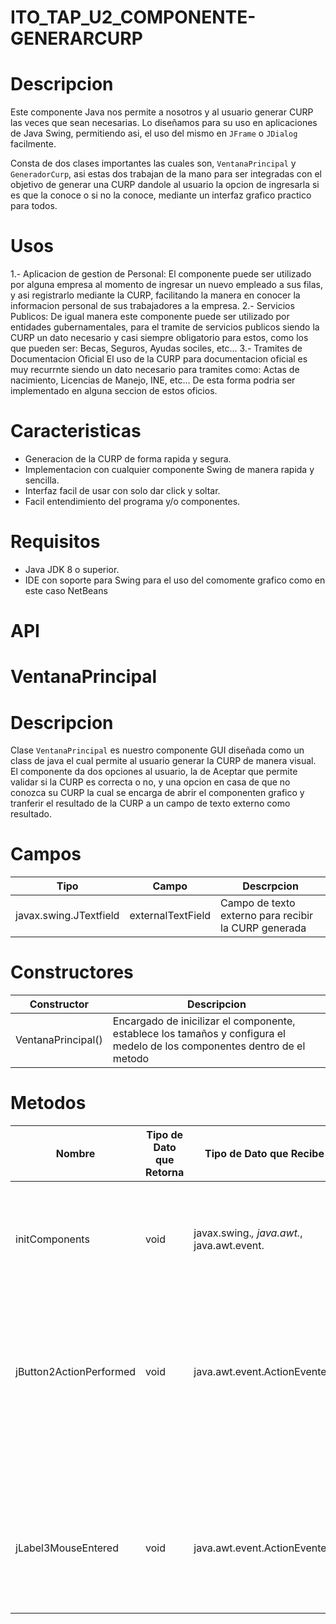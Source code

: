 # ITO_TAP_U2_COMPONENTE-GENERARCURP
# Descripcion
Este componente Java nos permite a nosotros y al usuario generar CURP las veces que sean
necesarias. Lo diseñamos para su uso en aplicaciones de Java Swing, permitiendo asi, el
uso del mismo en `JFrame` o `JDialog` facilmente.

Consta de dos clases importantes las cuales son, `VentanaPrincipal` y `GeneradorCurp`, asi
estas dos trabajan de la mano para ser integradas con el objetivo de generar una CURP
dandole al usuario la opcion de ingresarla si es que la conoce o si no la conoce, 
mediante un interfaz grafico practico para todos.

# Usos
1.- Aplicacion de gestion de Personal:
El componente puede ser utilizado por alguna empresa al momento de ingresar un nuevo
empleado a sus filas, y asi registrarlo mediante la CURP, facilitando la manera en
conocer la informacion personal de sus trabajadores a la empresa.
2.- Servicios Publicos:
De igual manera este componente puede ser utilizado por entidades gubernamentales,
para el tramite de servicios publicos siendo la CURP un dato necesario y casi
siempre obligatorio para estos, como los que pueden ser: Becas, Seguros, Ayudas 
sociles, etc...
3.- Tramites de Documentacion Oficial
El uso de la CURP para documentacion oficial es muy recurrnte siendo un dato necesario
para tramites como: Actas de nacimiento, Licencias de Manejo, INE, etc... De esta forma
podria ser implementado en alguna seccion de estos oficios.

# Caracteristicas
* Generacion de la CURP de forma rapida y segura.
* Implementacion con cualquier componente Swing de manera rapida y sencilla.
* Interfaz facil de usar con solo dar click y soltar.
* Facil entendimiento del programa y/o componentes.

# Requisitos
* Java JDK 8 o superior.
* IDE con soporte para Swing para el uso del comomente grafico como en este caso NetBeans

# API

# VentanaPrincipal

# Descripcion
Clase `VentanaPrincipal` es nuestro componente GUI diseñada como un class de java el cual 
permite al usuario generar la CURP de manera visual. El componente da dos opciones al
usuario, la de Aceptar que permite validar si la CURP es correcta o no, y una opcion 
en casa de que no conozca su CURP la cual se encarga de abrir el componenten grafico
y tranferir el resultado de la CURP a un campo de texto externo como resultado.

# Campos 

| Tipo                   |     Campo         | Descrpcion                                          |
|------------------------|-------------------|-----------------------------------------------------|
| javax.swing.JTextfield | externalTextField |Campo de texto externo para recibir la CURP generada |

# Constructores 

| Constructor               |                                                        Descripcion                                                      |     
|---------------------------|-------------------------------------------------------------------------------------------------------------------------|
|VentanaPrincipal()         |Encargado de inicilizar el componente, establece los tamaños y configura el medelo de los componentes dentro de el metodo|

# Metodos 

|Nombre                  |  Tipo de Dato que Retorna  | Tipo de Dato que Recibe                    |                                                    Descripcion                                               |
|------------------------|----------------------------|--------------------------------------------|--------------------------------------------------------------------------------------------------------------|
|initComponents          |  void                      | javax.swing.*, java.awt.*, java.awt.event. | Establece los componentes, tamaños, posiciones, tipo de letra, el texto a imprimir, y la asignacion de cada  | 
|                        |                            |                                            | boton                                                                                                        |
|jButton2ActionPerformed |  void                      | java.awt.event.ActionEventevt              | Es el boton encargado de avisar al usuario si la CURP ingresada o generada es valida, si no lo es, o si hubo | 
|                        |                            |                                            | error al momento de generar su CURP                                                                          |
|jLabel3MouseEntered     |  void                      | java.awt.event.ActionEventevt              | Es la etiqueta encargada de mandar al usuario a el cuestionario sobre sus datos en caso de no conocer su CURP| 
                                                                                                    
